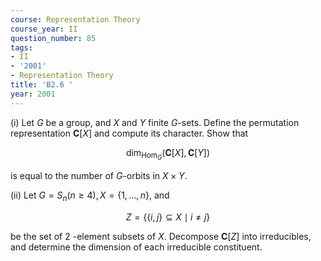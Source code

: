 ```yaml
---
course: Representation Theory
course_year: II
question_number: 85
tags:
- II
- '2001'
- Representation Theory
title: 'B2.6 '
year: 2001
---
```



(i) Let $G$ be a group, and $X$ and $Y$ finite $G$-sets. Define the permutation representation $\mathbf{C}[X]$ and compute its character. Show that

$$\operatorname{dim}_{\operatorname{Hom}_{G}}(\mathbf{C}[X], \mathbf{C}[Y])$$

is equal to the number of $G$-orbits in $X \times Y$.

(ii) Let $G=S_{n}(n \geqslant 4), X=\{1, \ldots, n\}$, and

$$Z=\{\{i, j\} \subseteq X \mid i \neq j\}$$

be the set of 2 -element subsets of $X$. Decompose $\mathbf{C}[Z]$ into irreducibles, and determine the dimension of each irreducible constituent.